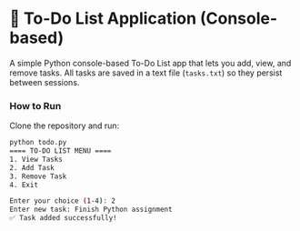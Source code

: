 # 📝 To-Do List Application (Console-based)

A simple Python console-based To-Do List app that lets you add, view, and remove tasks. All tasks are saved in a text file (`tasks.txt`) so they persist between sessions.

### How to Run
Clone the repository and run:
```bash
python todo.py
==== TO-DO LIST MENU ====
1. View Tasks
2. Add Task
3. Remove Task
4. Exit

Enter your choice (1-4): 2
Enter new task: Finish Python assignment
✅ Task added successfully!
